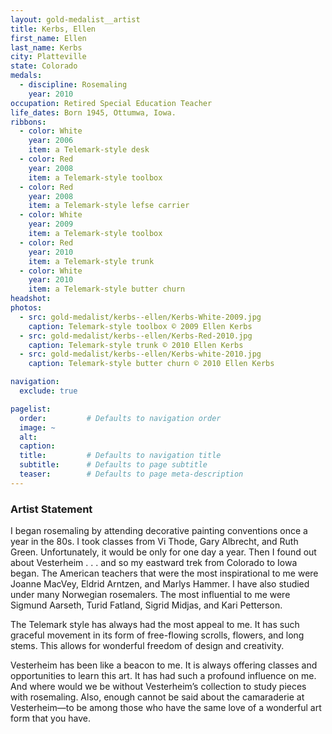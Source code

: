 ```yaml
---
layout: gold-medalist__artist
title: Kerbs, Ellen
first_name: Ellen
last_name: Kerbs
city: Platteville
state: Colorado
medals: 
  - discipline: Rosemaling
    year: 2010
occupation: Retired Special Education Teacher
life_dates: Born 1945, Ottumwa, Iowa.
ribbons:
  - color: White
    year: 2006
    item: a Telemark-style desk
  - color: Red
    year: 2008
    item: a Telemark-style toolbox 
  - color: Red 
    year: 2008
    item: a Telemark-style lefse carrier
  - color: White
    year: 2009 
    item: a Telemark-style toolbox
  - color: Red
    year: 2010
    item: a Telemark-style trunk
  - color: White 
    year: 2010
    item: a Telemark-style butter churn
headshot:
photos:
  - src: gold-medalist/kerbs--ellen/Kerbs-White-2009.jpg
    caption: Telemark-style toolbox © 2009 Ellen Kerbs
  - src: gold-medalist/kerbs--ellen/Kerbs-Red-2010.jpg
    caption: Telemark-style trunk © 2010 Ellen Kerbs
  - src: gold-medalist/kerbs--ellen/Kerbs-white-2010.jpg
    caption: Telemark-style butter churn © 2010 Ellen Kerbs

navigation:
  exclude: true

pagelist:
  order:         # Defaults to navigation order  
  image: ~
  alt:
  caption:
  title:         # Defaults to navigation title
  subtitle:      # Defaults to page subtitle
  teaser:        # Defaults to page meta-description  
---
```

### Artist Statement

I began rosemaling by attending decorative painting conventions once a year in the 80s. I took classes from Vi Thode, Gary Albrecht, and Ruth Green. Unfortunately, it would be only for one day a year. Then I found out about Vesterheim . . . and so my eastward trek from Colorado to Iowa began. The American teachers that were the most inspirational to me were Joanne MacVey, Eldrid Arntzen, and Marlys Hammer. I have also studied under many Norwegian rosemalers. The most influential to me were Sigmund Aarseth, Turid Fatland, Sigrid Midjas, and Kari Petterson. 

The Telemark style has always had the most appeal to me. It has such graceful movement in its form of free-flowing scrolls, flowers, and long stems. This allows for wonderful freedom of design and creativity.

Vesterheim has been like a beacon to me. It is always offering classes and opportunities to learn this art. It has had such a profound influence on me. And where would we be without Vesterheim’s collection to study pieces with rosemaling. Also, enough cannot be said about the camaraderie at Vesterheim—to be among those who have the same love of a wonderful art form that you have.